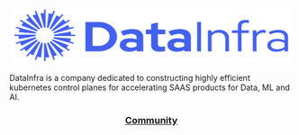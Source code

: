 <p align="center">
  <span">
    <a target="_blank"><img src="https://raw.githubusercontent.com/datainfrahq/.github/main/images/logo.svg" alt="DataInfra" width="500" height="100" /></a>
</p>

DataInfra is a company dedicated to constructing highly efficient kubernetes control planes for accelerating SAAS products for Data, ML and AI. 
<h3 align="center">
  <b><a href="https://launchpass.com/datainfra-workspace">Community</a></b>
</h3>
